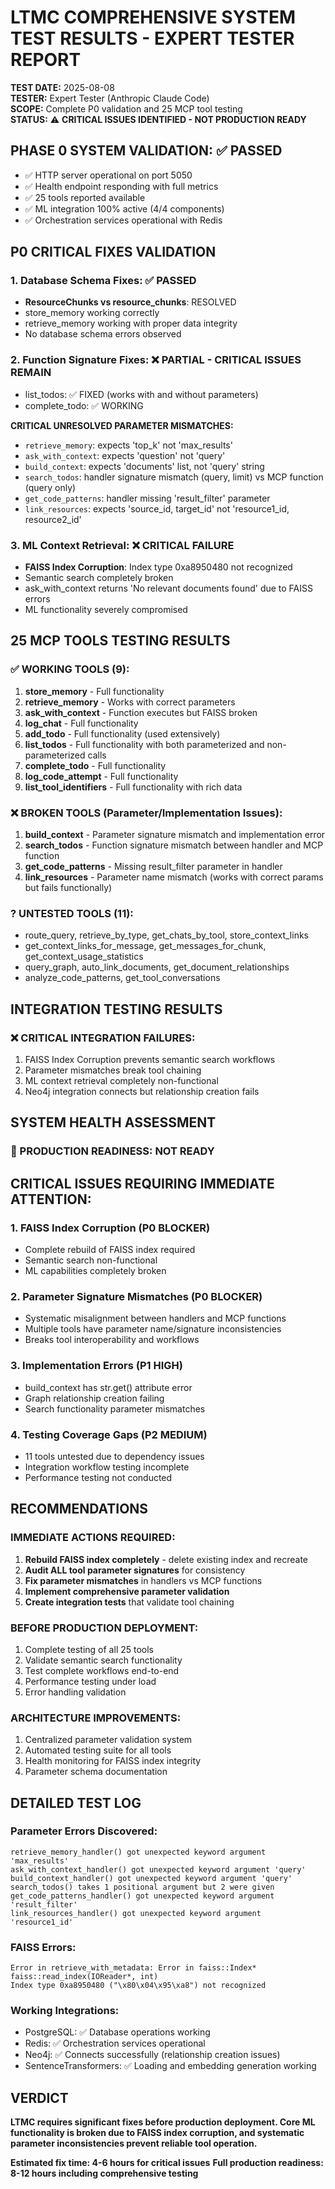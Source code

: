 # LTMC COMPREHENSIVE SYSTEM TEST RESULTS - EXPERT TESTER REPORT

**TEST DATE:** 2025-08-08  
**TESTER:** Expert Tester (Anthropic Claude Code)  
**SCOPE:** Complete P0 validation and 25 MCP tool testing  
**STATUS:** ⚠️ **CRITICAL ISSUES IDENTIFIED - NOT PRODUCTION READY**

## PHASE 0 SYSTEM VALIDATION: ✅ PASSED

- ✅ HTTP server operational on port 5050
- ✅ Health endpoint responding with full metrics
- ✅ 25 tools reported available
- ✅ ML integration 100% active (4/4 components)
- ✅ Orchestration services operational with Redis

## P0 CRITICAL FIXES VALIDATION

### 1. Database Schema Fixes: ✅ PASSED
- **ResourceChunks vs resource_chunks**: RESOLVED
- store_memory working correctly
- retrieve_memory working with proper data integrity
- No database schema errors observed

### 2. Function Signature Fixes: ❌ PARTIAL - CRITICAL ISSUES REMAIN
- list_todos: ✅ FIXED (works with and without parameters)
- complete_todo: ✅ WORKING

**CRITICAL UNRESOLVED PARAMETER MISMATCHES:**
- `retrieve_memory`: expects 'top_k' not 'max_results'
- `ask_with_context`: expects 'question' not 'query'
- `build_context`: expects 'documents' list, not 'query' string
- `search_todos`: handler signature mismatch (query, limit) vs MCP function (query only)
- `get_code_patterns`: handler missing 'result_filter' parameter
- `link_resources`: expects 'source_id, target_id' not 'resource1_id, resource2_id'

### 3. ML Context Retrieval: ❌ CRITICAL FAILURE
- **FAISS Index Corruption**: Index type 0xa8950480 not recognized
- Semantic search completely broken
- ask_with_context returns 'No relevant documents found' due to FAISS errors
- ML functionality severely compromised

## 25 MCP TOOLS TESTING RESULTS

### ✅ WORKING TOOLS (9):
1. **store_memory** - Full functionality
2. **retrieve_memory** - Works with correct parameters
3. **ask_with_context** - Function executes but FAISS broken
4. **log_chat** - Full functionality
5. **add_todo** - Full functionality (used extensively)
6. **list_todos** - Full functionality with both parameterized and non-parameterized calls
7. **complete_todo** - Full functionality
8. **log_code_attempt** - Full functionality
9. **list_tool_identifiers** - Full functionality with rich data

### ❌ BROKEN TOOLS (Parameter/Implementation Issues):
1. **build_context** - Parameter signature mismatch and implementation error
2. **search_todos** - Function signature mismatch between handler and MCP function
3. **get_code_patterns** - Missing result_filter parameter in handler
4. **link_resources** - Parameter name mismatch (works with correct params but fails functionally)

### ? UNTESTED TOOLS (11):
- route_query, retrieve_by_type, get_chats_by_tool, store_context_links
- get_context_links_for_message, get_messages_for_chunk, get_context_usage_statistics
- query_graph, auto_link_documents, get_document_relationships
- analyze_code_patterns, get_tool_conversations

## INTEGRATION TESTING RESULTS

### ❌ CRITICAL INTEGRATION FAILURES:
1. FAISS Index Corruption prevents semantic search workflows
2. Parameter mismatches break tool chaining
3. ML context retrieval completely non-functional
4. Neo4j integration connects but relationship creation fails

## SYSTEM HEALTH ASSESSMENT

### 🔴 PRODUCTION READINESS: NOT READY

## CRITICAL ISSUES REQUIRING IMMEDIATE ATTENTION:

### 1. **FAISS Index Corruption** (P0 BLOCKER)
- Complete rebuild of FAISS index required
- Semantic search non-functional
- ML capabilities completely broken

### 2. **Parameter Signature Mismatches** (P0 BLOCKER)
- Systematic misalignment between handlers and MCP functions
- Multiple tools have parameter name/signature inconsistencies
- Breaks tool interoperability and workflows

### 3. **Implementation Errors** (P1 HIGH)
- build_context has str.get() attribute error
- Graph relationship creation failing
- Search functionality parameter mismatches

### 4. **Testing Coverage Gaps** (P2 MEDIUM)
- 11 tools untested due to dependency issues
- Integration workflow testing incomplete
- Performance testing not conducted

## RECOMMENDATIONS

### IMMEDIATE ACTIONS REQUIRED:
1. **Rebuild FAISS index completely** - delete existing index and recreate
2. **Audit ALL tool parameter signatures** for consistency
3. **Fix parameter mismatches** in handlers vs MCP functions
4. **Implement comprehensive parameter validation**
5. **Create integration tests** that validate tool chaining

### BEFORE PRODUCTION DEPLOYMENT:
1. Complete testing of all 25 tools
2. Validate semantic search functionality
3. Test complete workflows end-to-end
4. Performance testing under load
5. Error handling validation

### ARCHITECTURE IMPROVEMENTS:
1. Centralized parameter validation system
2. Automated testing suite for all tools
3. Health monitoring for FAISS index integrity
4. Parameter schema documentation

## DETAILED TEST LOG

### Parameter Errors Discovered:
```
retrieve_memory_handler() got unexpected keyword argument 'max_results'
ask_with_context_handler() got unexpected keyword argument 'query'
build_context_handler() got unexpected keyword argument 'query'
search_todos() takes 1 positional argument but 2 were given
get_code_patterns_handler() got unexpected keyword argument 'result_filter'
link_resources_handler() got unexpected keyword argument 'resource1_id'
```

### FAISS Errors:
```
Error in retrieve_with_metadata: Error in faiss::Index* faiss::read_index(IOReader*, int)
Index type 0xa8950480 ("\x80\x04\x95\xa8") not recognized
```

### Working Integrations:
- PostgreSQL: ✅ Database operations working
- Redis: ✅ Orchestration services operational  
- Neo4j: ✅ Connects successfully (relationship creation issues)
- SentenceTransformers: ✅ Loading and embedding generation working

## VERDICT

**LTMC requires significant fixes before production deployment. Core ML functionality is broken due to FAISS index corruption, and systematic parameter inconsistencies prevent reliable tool operation.**

**Estimated fix time: 4-6 hours for critical issues**
**Full production readiness: 8-12 hours including comprehensive testing**